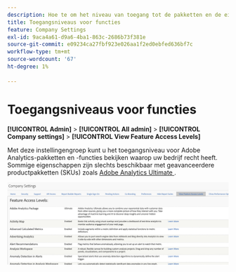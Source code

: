 ```yaml
---
description: Hoe te om het niveau van toegang tot de pakketten en de eigenschappen van Adobe Analytics te bekijken die uw bedrijf heeft.
title: Toegangsniveaus voor functies
feature: Company Settings
exl-id: 9aca4a61-d9a6-4ba1-863c-2686b73f381e
source-git-commit: e09234ca27fbf923e026aa1f2ed0ebfed636bf7c
workflow-type: tm+mt
source-wordcount: '67'
ht-degree: 1%

---
```


# Toegangsniveaus voor functies

**[!UICONTROL Admin]** > **[!UICONTROL All admin]** > **[!UICONTROL Company settings]** > **[!UICONTROL View Feature Access Levels]**

Met deze instellingengroep kunt u het toegangsniveau voor Adobe Analytics-pakketten en -functies bekijken waarop uw bedrijf recht heeft. Sommige eigenschappen zijn slechts beschikbaar met geavanceerdere productpakketten (SKUs) zoals [&#x200B; Adobe Analytics Ultimate &#x200B;](https://www.adobe.com/nl/data-analytics-cloud/analytics/ultimate.html).

![](assets/feature-access-levels.png)
